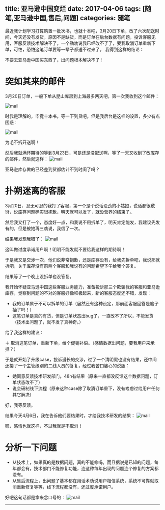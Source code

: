 title: 亚马逊中国变烂
date: 2017-04-06
tags: [随笔,亚马逊中国,售后,问题]
categories: 随笔
---

最近我计划学习打算购置一批次书，也就十本吧，3月20日下单，改了六次配送时间，今天还没有发货，原因不是缺货，而是订单在后台数据有问题，投诉客服无用，客服反馈技术解决不了，一个劲劝说我已经改不了了，要我取消订单重新下单，可怕，恐怕这笔订单要等一辈子都送不过来了。
我得到这样的结论：

不要去亚马逊中国买东西了，出问题根本解决不了！


# 突如其来的邮件

3月20日订单，一般下单从昆山库房到上海最多两天吧，第一次我收到这个邮件：

![mail](https://pic2.zhimg.com/v2-858b9d14921dda333e8718221ee90d0d_b.jpg)

时我是理解的，毕竟十本书，等一下到货吧，但是我后台是这样的设置，多少有点困惑：

![mail](https://pic3.zhimg.com/v2-196c2cf116587794e85e6b25130761ee_b.jpg)

为毛不拆开送啊！

然后我就满怀期待的等到3月23日，可是还是没配送啊，等了一天又收到了改库存的邮件，然后就这样：
![mail](https://pic4.zhimg.com/v2-cd5b68e121f8e7cb48dbe493cf08c913_b.jpg)

亚马逊库存做的已经差到货都估计不到时间了吗？

# 扑朔迷离的客服

3月20日，忍无可忍的我打了客服，第一个是个说话没劲的小姑娘，说话都很敷衍，说库存问题确实很抱歉，明天就可以发了，就没营养的结束了。

然后我又打了一个，态度好一点，和我说不用拆单了，明天肯定能发，我建议先发有的，但是被她再三劝说，我信了一次。

结果我发现我错了：
![mail](https://pic4.zhimg.com/v2-c217d245c0a623cd623e3fd8947868b3_b.jpg)

这叫做过度承诺用户啊！明明不能发就不要给我这样的期待啊！

于是我又是交涉一次，他们说非常抱歉，还是库存没有，给我先拆单吧，我说那就拆吧，关于库存没有前两个客服和我说有的问题希望下午给我个答复。

结果等了一个晚上没拆单也没答复。

我开始怀疑亚马逊中国这些客服业务能力，准备投诉那三个欺骗我的客服和亚马逊库存，觉察到问题的不对的客服好像积极起来，新的客服态度还不错，发现：

+ 我的订单属于不可以拆单的订单（居然还有这种设定，那前面客服回答是脑子抽了吗！）
+ 这笔订单是真的有货，但是订单状态出bug了，一直改不了所以，不能发货（技术出问题了，就不发了真神奇。）

给了我这样的建议：

＋ 取消这笔订单，重新下单，给个促销补偿。（感情数据出问题，要我用户来承担？）

于是就开始了升级case，投诉漫长的交涉，过了一个清明假也没有结果，还中间还接了一个主管级别的二线人员的答复，经过我苦口婆心的说服：

+ 她同意反馈技术研发部门，48h有结果（原来一直都没反馈这个数据问题，订单状态改不了）
+ 说会研制线下流程（原来这种case除了取消订单重下，没有考虑过给用户任何其它解决）

好，我等反馈。

结果今天4月6日，我在告诉他们要结果时，才给我技术研发的结果：
![mail](https://pic1.zhimg.com/v2-ed2d708f713a43f916724898eac81f00_b.jpg)

嗯，感情也就这样，不过我就是不取消！

# 分析一下问题

+ 从技术上，如果真的是数据问题，真的不能修吗，而且据说是已知的问题，每年都会有，技术部门不能修复功能，连这种每年出现的问题连个修复的方案都没有。
+ 从售后流程上，出问题了基本都在用话术劝说用户相信系统，系统不可靠就取消重新修复等等，线下流程都没有，还过度承诺用户。

好吧这句话都是拿来念口号的：
![mail](https://pic1.zhimg.com/v2-231ffa398df71fc4b091d53d48e97158_b.jpg)


***




